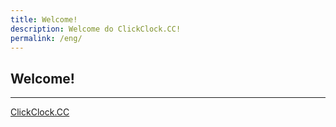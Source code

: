 ```yaml
---
title: Welcome!
description: Welcome do ClickClock.CC!
permalink: /eng/
---
```


## Welcome!

---

[ClickClock.CC](https://ww.clickclock.cc/)
